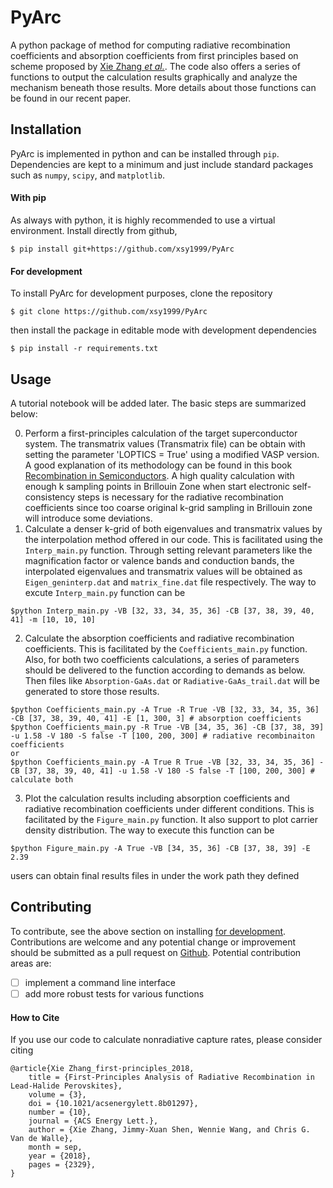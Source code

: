 # PyArc
A python package of method for computing radiative recombination coefficients and absorption coefficients from first principles based on scheme proposed by [Xie Zhang *et al.*](https://doi.org/10.1021/acsenergylett.8b01297). The code also offers a series of functions to output the calculation results graphically and analyze the mechanism beneath those results. More details about those functions can be found in our recent paper. 

## Installation
PyArc is implemented in python and can be installed through `pip`.
Dependencies are kept to a minimum and just include standard packages such as `numpy`, `scipy`, and `matplotlib`.

#### With pip
As always with python, it is highly recommended to use a virtual environment.
Install directly from github,
```
$ pip install git+https://github.com/xsy1999/PyArc
```

#### For development
To install PyArc for development purposes, clone the repository
```
$ git clone https://github.com/xsy1999/PyArc
```
then install the package in editable mode with development dependencies
```
$ pip install -r requirements.txt
```

## Usage
A tutorial notebook will be added later.
The basic steps are summarized below:

0. Perform a first-principles calculation of the target superconductor system. The transmatrix values (Transmatrix file) can be obtain with setting the parameter 'LOPTICS = True' using a modified VASP version. A good explanation of its methodology can be found in this book [Recombination in Semiconductors](https://doi.org/10.1017/CBO9780511470769). A high quality calculation with enough k sampling points in Brillouin Zone when start electronic self-consistency steps is necessary for the radiative recombination coefficients since too coarse original k-grid sampling in Brillouin zone will introduce some deviations.
1. Calculate a denser k-grid of both eigenvalues and transmatrix values by the interpolation method offered in our code. This is facilitated using the `Interp_main.py` function. Through setting relevant parameters like the magnification factor or valence bands and conduction bands, the interpolated eigenvalues and transmatrix values will be obtained as `Eigen_geninterp.dat` and `matrix_fine.dat` file respectively.
 The way to excute `Interp_main.py` function can be
 ```
 $python Interp_main.py -VB [32, 33, 34, 35, 36] -CB [37, 38, 39, 40, 41] -m [10, 10, 10]
 ```
2. Calculate the absorption coefficients and radiative recombination coefficients. This is facilitated by the `Coefficients_main.py` function. Also, for both two coefficients calculations, a series of parameters should be delivered to the function according to demands as below. Then files like `Absorption-GaAs.dat` or `Radiative-GaAs_trail.dat` will be generated to store those results.
 ```
 $python Coefficients_main.py -A True -R True -VB [32, 33, 34, 35, 36] -CB [37, 38, 39, 40, 41] -E [1, 300, 3] # absorption coefficients
 $python Coefficients_main.py -R True -VB [34, 35, 36] -CB [37, 38, 39] -u 1.58 -V 180 -S false -T [100, 200, 300] # radiative recombinaiton coefficients
 or 
 $python Coefficients_main.py -A True R True -VB [32, 33, 34, 35, 36] -CB [37, 38, 39, 40, 41] -u 1.58 -V 180 -S false -T [100, 200, 300] # calculate both
 ```

3. Plot the calculation results including absorption coefficients and radiative recombination coefficients under different conditions. This is facilitated by the `Figure_main.py` function. It also support to plot carrier density distribution. The way to execute this function can be
 ```
 $python Figure_main.py -A True -VB [34, 35, 36] -CB [37, 38, 39] -E 2.39
 ```
users can obtain final results files in under the work path they defined

## Contributing
To contribute, see the above section on installing [for development](#for-development).
Contributions are welcome and any potential change or improvement should be submitted as a pull request on [Github](https://github.com/xsy1999/PyArc/).
Potential contribution areas are:
 - [ ] implement a command line interface
 - [ ] add more robust tests for various functions

#### How to Cite
If you use our code to calculate nonradiative capture rates, please consider citing
```
@article{Xie Zhang_first-principles_2018,
	title = {First-Principles Analysis of Radiative Recombination in Lead-Halide Perovskites},
	volume = {3},
	doi = {10.1021/acsenergylett.8b01297},
	number = {10},
	journal = {ACS Energy Lett.},
	author = {Xie Zhang, Jimmy-Xuan Shen, Wennie Wang, and Chris G. Van de Walle},
	month = sep,
	year = {2018},
	pages = {2329},
}
```
